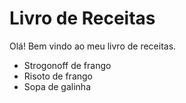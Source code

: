 # Livro de Receitas

Olá! Bem vindo ao meu livro de receitas.

 - Strogonoff de frango
 - Risoto de frango
 - Sopa de galinha
